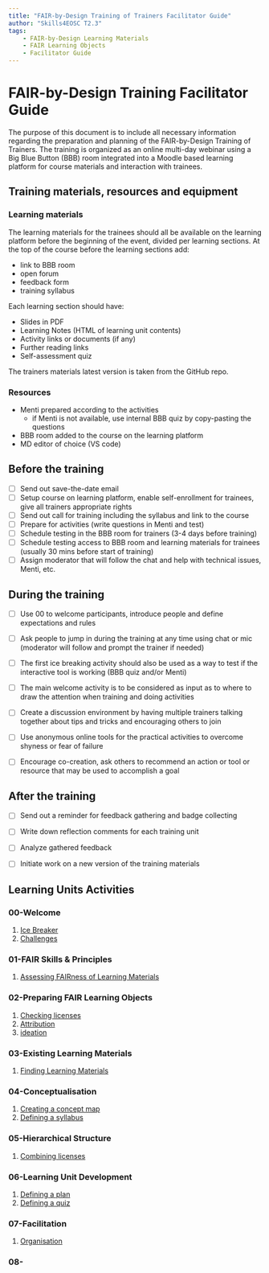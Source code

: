 ```yaml
---
title: "FAIR-by-Design Training of Trainers Facilitator Guide"
author: "Skills4EOSC T2.3"
tags: 
    - FAIR-by-Design Learning Materials
    - FAIR Learning Objects
    - Facilitator Guide
---
```


# FAIR-by-Design Training Facilitator Guide

The purpose of this document is to include all necessary information regarding the preparation and planning of the FAIR-by-Design Training of Trainers.
The training is organized as an online multi-day webinar using a Big Blue Button (BBB) room integrated into a Moodle based learning platform for course materials and interaction with trainees. 

## Training materials, resources and equipment
### Learning materials
The learning materials for the trainees should all be available on the learning platform before the beginning of the event, divided per learning sections. 
At the top of the course before the learning sections add:
- link to BBB room
- open forum
- feedback form
- training syllabus

Each learning section should have:
- Slides in PDF
- Learning Notes (HTML of learning unit contents)
- Activity links or documents (if any)
- Further reading links
- Self-assessment quiz

The trainers materials latest version is taken from the GitHub repo.

### Resources
- Menti prepared according to the activities
    - if Menti is not available, use internal BBB quiz by copy-pasting the questions
- BBB room added to the course on the learning platform
- MD editor of choice (VS code)

## Before the training
- [ ] Send out save-the-date email
- [ ] Setup course on learning platform, enable self-enrollment for trainees, give all trainers appropriate rights
- [ ] Send out call for training including the syllabus and link to the course
- [ ] Prepare for activities (write questions in Menti and test) 
- [ ] Schedule testing in the BBB room for trainers (3-4 days before training)
- [ ] Schedule testing access to BBB room and learning materials for trainees (usually 30 mins before start of training)
- [ ] Assign moderator that will follow the chat and help with technical issues, Menti, etc.

## During the training
- [ ] Use 00 to welcome participants, introduce people and define expectations and rules
- [ ] Ask people to jump in during the training at any time using chat or mic (moderator will follow and prompt the trainer if needed)
- [ ] The first ice breaking activity should also be used as a way to test if the interactive tool is working (BBB quiz and/or Menti)
- [ ] The main welcome activity is to be considered as input as to where to draw the attention when training and doing activities
- [ ] Create a discussion environment by having multiple trainers talking together about tips and tricks and encouraging others to join
- [ ] Use anonymous online tools for the practical activities to overcome shyness or fear of failure
- [ ] Encourage co-creation, ask others to recommend an action or tool or resource that may be used to accomplish a goal


## After the training
- [ ] Send out a reminder for feedback gathering and badge collecting
- [ ] Write down reflection comments for each training unit
- [ ] Analyze gathered feedback
- [ ] Initiate work on a new version of the training materials 


## Learning Units Activities

### 00-Welcome
1. [Ice Breaker](./00-Welcome/Activities/00-ice_breaker.md)
2. [Challenges](./00-Welcome/Activities/01-challenges.md)

### 01-FAIR Skills & Principles
1. [Assessing FAIRness of Learning Materials](./01-FAIR%20skills%20&%20principles/Activities/Assessing%20FAIRness%20of%20Learning%20Materials.md)

### 02-Preparing FAIR Learning Objects
1. [Checking licenses](./Stage%201:%20Prepare/02-Preparing%20FAIR%20Learning%20Objects/Activities/01-Checking%20licenses.md)  
2. [Attribution](./Stage%201:%20Prepare/02-Preparing%20FAIR%20Learning%20Objects/Activities/02-Attribution.md)
3. [ideation](./Stage%201:%20Prepare/02-Preparing%20FAIR%20Learning%20Objects/Activities/03-Ideation.md)  

### 03-Existing Learning Materials
1. [Finding Learning Materials](./Stage%202:%20Discover/03-Existing%20learning%20materials/Activities/Finding%20Learning%20Materials.md)

### 04-Conceptualisation
1. [Creating a concept map](./Stage%203:%20Design/04-Conceptualisation/Activities/Creating_concept_map.md)
2. [Defining a syllabus](./Stage%203:%20Design/04-Conceptualisation/Activities/Defining_a_syllabus.md)

### 05-Hierarchical Structure
1. [Combining licenses](./Stage%203:%20Design/05-Hierarchical%20Structure/Activities/CombiningLicenses.md)

### 06-Learning Unit Development
1. [Defining a plan](./Stage%203:%20Design/06-Learning%20unit%20development/Activities/Defining_a_plan.md)
2. [Defining a quiz](./Stage%203:%20Design/06-Learning%20unit%20development/Activities/Defining_a_quiz.md)

### 07-Facilitation
1. [Organisation](./Stage%203:%20Design/07-Facilitation/Activities/organisation.md)

### 08-